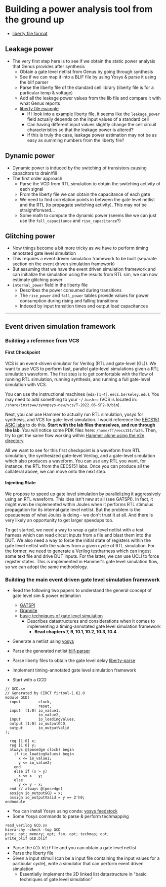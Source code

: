 # Building a power analysis tool from the ground up

- [liberty file format](https://people.eecs.berkeley.edu/~alanmi/publications/other/liberty07_03.pdf)

## Leakage power

- The very first step here is to see if we obtain the static power analysis that Genus provides after synthesis
    - Obtain a gate level netlist from Genus by going through synthesis
    - See if we can map it into a BLIF file by using Yosys & parse it using the blif parser
    - Parse the liberty file of the standard cell library (liberty file is for a particular temp & voltage)
    - Add all the leakage power values from the lib file and compare it with what Genus reports
    - [liberty file example](https://github.com/erihsu/liberty2json/blob/main/examples/latch_cell.lib#L8)
        - If I look into a example liberty file, it seems like the `leakage_power` field actually depends on the input values of a standard cell
        - Can having different input values slightly change the cell circuit characteristics so that the leakage power is altered?
        - If this is truly the case, leakage power estimation may not be as easy as summing numbers from the liberty file?

## Dynamic power

- Dynamic power is induced by the switching of transistors causing capacitors to drain/fill
- The first order approach
    - Parse the VCD from RTL simulation to obtain the switching activity of each signal
    - From the liberty file we can obtain the capacitance of each gate
    - We need to find correlation points in between the gate level netlist and the RTL (to propagate switching activity). This may not be straightforward...
    - Some math to compute the dynamic power (seems like we can just use the `fall_capacitance` and `rise_capacitance`?)

## Glitching power

- Now things become a bit more tricky as we have to perform timing annotated gate level simulation
- This requires a event driven simulation framework to be built (separate section on the event driven simulation framework)
- But assuming that we have the event driven simulation framework and can initialize the simulation using the results from RTL sim, we can now estimate glitching power
- `internal_power` field in the liberty file
    - Describes the power consumed during transitions
    - The `rise_power` and `fall_power` tables provide values for power consumption during rising and falling transitions
    - Indexed by input transition times and output load capacitances

---

## Event driven simulation framework

### Building a reference from VCS

#### First Checkpoint

VCS is an event-driven simulator for Verilog (RTL and gate-level (GL)).
We want to use VCS to perform fast, parallel gate-level simulations given a RTL simulation waveform.
The first step is to get comfortable with the flow of running RTL simulation, running synthesis, and running a full gate-level simulation with VCS.

You can use the instructional machines (`eda-[1-4].eecs.berkeley.edu`).
You may need to add something to your `~/.bashrc` (VCS is located in: `/share/instsww/synopsys-new/vcs/T-2022.06-SP2-9/bin`).

<!--
```bash
export SYNOPSYS_ROOT=/share/instsww/synopsys-new
export VCS_HOME=/share/instsww/synopsys-new/vcs/T-2022.06-SP2-9
export VCS_PATH=$VCS_HOME/bin
export PATH="$VCS_PATH:$PATH"
export LM_LICENSE_FILE="5280@bisc.EECS.Berkeley.EDU:$LM_LICENSE_FILE"
export SNPSLMD_LICENSE_FILE=27005@license-srv.eecs.berkeley.edu
export LM_PROJECT=bwrc_users
```
-->

Next, you can use Hammer to actually run RTL simulation, yosys for synthesis, and VCS for gate-level simulation.
I would reference the [EECS151 ASIC labs](https://inst.eecs.berkeley.edu/~eecs151/fa24/static/asic/lab2/) to do this.
**Start with the lab files themselves, and run through the lab**.
You will notice some PDK files here: `/home/ff/eecs151/fa24`.
Then, try to get the same flow working within [Hammer alone using the e2e directory](https://github.com/ucb-bar/hammer/tree/master/e2e).

All we want to see for this first checkpoint is a waveform from RTL simulation, the synthesized gate-level Verilog, and a gate-level simulation which also produces a waveform.
You can use any RTL you want, for instance, the RTL from the EECS151 labs.
Once you can produce all the collateral above, we can move onto the next step.

#### Injecting State

We propose to speed up gate level simulation by parallelizing it aggressively using an RTL waveform.
This idea isn't new at all (see GATSPI). In fact, it might even be implemented within Joules when it performs RTL stimulus propagation for its internal gate level netlist.
But the problem is the opaqueness of what Joules is doing - we don't trust it at all.
And there is very likely an opportunity to get larger speedups too.

To get started, we need a way to wrap a gate level netlist with a test harness which can read circuit inputs from a file and blast them into the DUT.
We also need a way to force the initial state of registers within the gate level netlist with the values from a given cycle of RTL simulation.
For the former, we need to generate a Verilog testharness which can ingest some text file and drive DUT inputs.
For the latter, we can use UCLI to force register states. This is implemented in Hammer's gate level simulation flow, so we can adopt the same methodology.


### Building the main event driven gate level simulation framework

- Read the following two papers to understand the general concept of gate level sim & power estimation
    - [GATSPI](https://research.nvidia.com/publication/2022-03_gatspi-gpu-accelerated-gate-level-simulation-power-improvement)
    - [Grannite](https://research.nvidia.com/publication/2020-07_grannite-graph-neural-network-inference-transferable-power-estimation)
    - [basic techniques of gate level simulation](https://lume.ufrgs.br/bitstream/handle/10183/126714/000103176.pdf?sequence=1&isAllowed=y)
        - Describes datastructures and considerations when it comes to implementing a timing-annotated gate level simulation framework
            - **Read chapters 7, 9, 10.1, 10.2, 10.3, 10.4**
- Generate a netlist using [yosys](https://github.com/YosysHQ/yosys)
- Parse the generated netlist [blif-parser](https://github.com/ucb-bar/blif-parser)
- Parse liberty files to obtain the gate level delay [liberty-parse](https://crates.io/crates/liberty-parse)
- Implement timing-annotated gate level simulation framework

- Start with a GCD

```
// GCD.sv
// Generated by CIRCT firtool-1.62.0
module GCD(
  input        clock,
               reset,
  input  [1:0] io_value1,
               io_value2,
  input        io_loadingValues,
  output [1:0] io_outputGCD,
  output       io_outputValid
);

  reg [1:0] x;
  reg [1:0] y;
  always @(posedge clock) begin
    if (io_loadingValues) begin
      x <= io_value1;
      y <= io_value2;
    end
    else if (x > y)
      x <= x - y;
    else
      y <= y - x;
  end // always @(posedge)
  assign io_outputGCD = x;
  assign io_outputValid = y == 2'h0;
endmodule
```

- You can install Yosys using conda: [yosys feedstock](https://github.com/conda-forge/yosys-feedstock)
- Some Yosys commands to parse & perform techmapping

```
read_verilog GCD.sv
hierarchy -check -top GCD
proc; opt; memory; opt; fsm; opt; techmap; opt;
write_blif GCD.blif
```

- Parse the `GCD.blif` file and you can obtain a gate level netlist
- Parse the liberty file
- Given a input stimuli (can be a input file containing the input values for a particular cycle), write a simulator that can perform event driven simulation
    - Essentially implement the 2D linked list datastructure in "basic techniques of gate level simulation"
